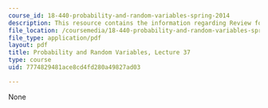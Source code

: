 ```yaml
---
course_id: 18-440-probability-and-random-variables-spring-2014
description: This resource contains the information regarding Review for Final Exam.
file_location: /coursemedia/18-440-probability-and-random-variables-spring-2014/7774829481ace8cd4fd280a49827ad03_MIT18_440S14_Lecture37.pdf
file_type: application/pdf
layout: pdf
title: Probability and Random Variables, Lecture 37
type: course
uid: 7774829481ace8cd4fd280a49827ad03

---
```

None